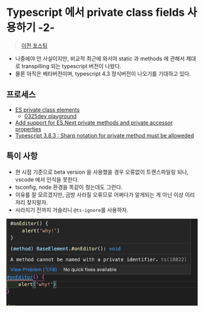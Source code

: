 # Typescript 에서 private class fields 사용하기 -2-

> [이전 포스팅](2021-04-18-tsprivateclassfields.md)

- 나중에야 안 사실이지만, 비교적 최근에 와서야 static 과 methods 에 관해서
  제대로 transpilling 되는 typescript 버전이 나왔다.
- 물론 아직은 베타버전이며, typescript 4.3 정식버전이 나오기를 기대하고 있다.

## 프로세스

- [ES private class elements](https://github.com/microsoft/TypeScript/pull/42458)
  - [0325dev playground](https://www.typescriptlang.org/play?ts=4.3.0-dev.20210325#code/MYGwhgzhAECC0G8BQ1XQgFzBglsaAxAGY4CmIAJtALzQCMADCmptnoQLakYAWA9hQAUASmgAuaADc+OKggC+0APRLoAOz7RSAJ219tSZqla58Ac26E9ABT0AHEYmjbuAV21roDANzR5R9CxTdEsCAHc+Wz4HSTAQV1IJNVcOACMdUQQ-QzRAtnNQu3tHLJcMd08GbNyTdghC4tj4xPUU9O1M7IDa-AxSTBKA3OA+NQg+EFIAOhA+M0FYKeIySmFvIbRF5fIqWkZ13Nytrl4BEQPD1BGxienZ+a2bezWN1EfI+xp6JkvUV+hruNJjM5gslhEonYXr84OCPtEvowcr9AbcQQ8lkVotDflssXZET80P55EA)
- [Add support for ES.Next private methods and private accessor properties](https://github.com/microsoft/TypeScript/issues/39066)
- [Typescript 3.8.3 : Sharp notation for private method must be alloweded](https://github.com/microsoft/TypeScript/issues/37677)

## 특이 사항

- 현 시점 기준으로 beta version 을 사용했을 경우 오류없이 트랜스파일링 되나, vscode 에서 인식을 못한다.
- tsconfig, node 환경을 똑같이 줬는데도 그런다.
- 이유를 잘 모르겠지만, 금방 사라질 오류므로 어쩌다가 알게되는 게 아닌 이상 이리저리 찾지말자.
- 사라지기 전까지 거슬리니 `@ts-ignore`를 사용하자.

![ts18022-private](./img/ts18022-private.png)
